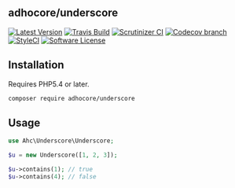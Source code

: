 ## adhocore/underscore

[![Latest Version](https://img.shields.io/github/release/adhocore/underscore.svg?style=flat-square)](https://github.com/adhocore/underscore/releases)
[![Travis Build](https://img.shields.io/travis/adhocore/underscore/master.svg?style=flat-square)](https://travis-ci.org/adhocore/underscore?branch=master)
[![Scrutinizer CI](https://img.shields.io/scrutinizer/g/adhocore/underscore.svg?style=flat-square)](https://scrutinizer-ci.com/g/adhocore/underscore/?branch=master)
[![Codecov branch](https://img.shields.io/codecov/c/github/adhocore/underscore/master.svg?style=flat-square)](https://codecov.io/gh/adhocore/underscore)
[![StyleCI](https://styleci.io/repos/108437038/shield)](https://styleci.io/repos/108437038)
[![Software License](https://img.shields.io/badge/license-MIT-brightgreen.svg?style=flat-square)](LICENSE)


## Installation

Requires PHP5.4 or later.

```bash
composer require adhocore/underscore

```

## Usage
```php
use Ahc\Underscore\Underscore;

$u = new Underscore([1, 2, 3]);

$u->contains(1); // true
$u->contains(4); // false
```

